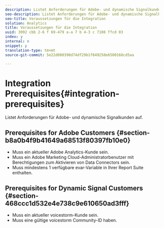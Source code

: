 ```yaml
---
description: Listet Anforderungen für Adobe- und dynamische Signalkunden auf.
seo-description: Listet Anforderungen für Adobe- und dynamische Signalkunden auf.
seo-title: Voraussetzungen für die Integration
solution: Analytics
title: Voraussetzungen für die Integration
uuid: 3092 cbb 2-6 f 69-479 a-a 7 b 4-3 c 7108 ffcd 03
index: y
internal: n
snippet: y
translation-type: tm+mt
source-git-commit: 5e22d080398d74df29b1f849258e6500168cd5aa

---
```



# Integration Prerequisites{#integration-prerequisites}

Listet Anforderungen für Adobe- und dynamische Signalkunden auf.

## Prerequisites for Adobe Customers {#section-b8a0b4f9b41649a68513f80397fb10e0}

* Muss ein aktueller Adobe Analytics-Kunde sein.
* Muss ein Adobe Marketing Cloud-Administratorbenutzer mit Berechtigungen zum Aktivieren von Data Connectors sein.
* Muss mindestens 1 verfügbare evar-Variable in Ihrer Report Suite enthalten.

## Prerequisites for Dynamic Signal Customers {#section-468ccc1d532e4e738c9e610650ad3fff}

* Muss ein aktueller voicestorm-Kunde sein.
* Muss eine gültige voicestorm Community-ID haben.

